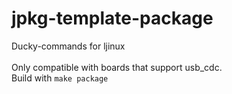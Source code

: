 # jpkg-template-package
Ducky-commands for ljinux
<br /><br />
Only compatible with boards that support usb_cdc.<br />
Build with <code>make package</code>
